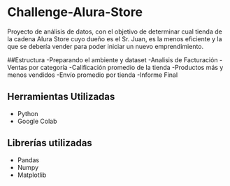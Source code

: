 # Challenge-Alura-Store

Proyecto de análisis de datos, con el objetivo de determinar cual tienda de la cadena Alura Store cuyo dueño es el Sr. Juan, es la menos eficiente y la que se debería vender para poder iniciar un nuevo emprendimiento.

##Estructura
-Preparando el ambiente y dataset
-Analisis de Facturación
-Ventas por categoría
-Calificación promedio de la tienda
-Productos más y menos vendidos
-Envío promedio por tienda
-Informe Final

## Herramientas Utilizadas
- Python
- Google Colab

## Librerías utilizadas
- Pandas
- Numpy
- Matplotlib

